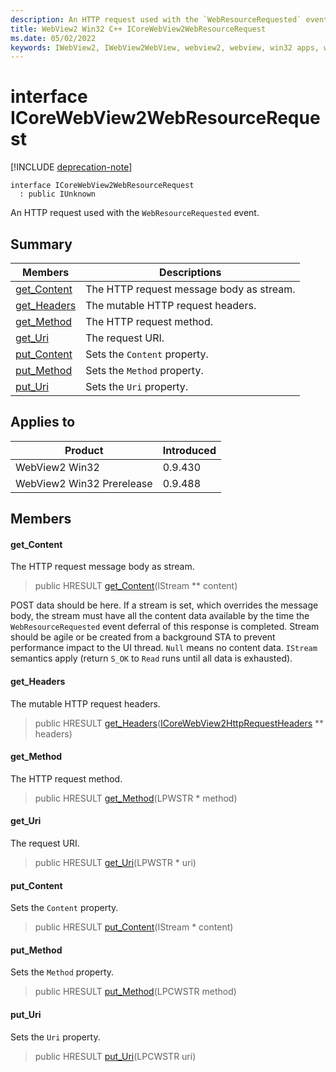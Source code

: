 ```yaml
---
description: An HTTP request used with the `WebResourceRequested` event.
title: WebView2 Win32 C++ ICoreWebView2WebResourceRequest
ms.date: 05/02/2022
keywords: IWebView2, IWebView2WebView, webview2, webview, win32 apps, win32, edge, ICoreWebView2, ICoreWebView2Controller, browser control, edge html, ICoreWebView2WebResourceRequest
---
```


# interface ICoreWebView2WebResourceRequest

[!INCLUDE [deprecation-note](../includes/deprecation-note.md)]

```
interface ICoreWebView2WebResourceRequest
  : public IUnknown
```

An HTTP request used with the `WebResourceRequested` event.

## Summary

 Members                        | Descriptions
--------------------------------|---------------------------------------------
[get_Content](#get_content) | The HTTP request message body as stream.
[get_Headers](#get_headers) | The mutable HTTP request headers.
[get_Method](#get_method) | The HTTP request method.
[get_Uri](#get_uri) | The request URI.
[put_Content](#put_content) | Sets the `Content` property.
[put_Method](#put_method) | Sets the `Method` property.
[put_Uri](#put_uri) | Sets the `Uri` property.

## Applies to

Product                         | Introduced
--------------------------------|---------------------------------------------
WebView2 Win32            |    0.9.430
WebView2 Win32 Prerelease |    0.9.488

## Members

#### get_Content

The HTTP request message body as stream.

> public HRESULT [get_Content](#get_content)(IStream ** content)

POST data should be here. If a stream is set, which overrides the message body, the stream must have all the content data available by the time the `WebResourceRequested` event deferral of this response is completed. Stream should be agile or be created from a background STA to prevent performance impact to the UI thread. `Null` means no content data. `IStream` semantics apply (return `S_OK` to `Read` runs until all data is exhausted).

#### get_Headers

The mutable HTTP request headers.

> public HRESULT [get_Headers](#get_headers)([ICoreWebView2HttpRequestHeaders](icorewebview2httprequestheaders.md) ** headers)

#### get_Method

The HTTP request method.

> public HRESULT [get_Method](#get_method)(LPWSTR * method)

#### get_Uri

The request URI.

> public HRESULT [get_Uri](#get_uri)(LPWSTR * uri)

#### put_Content

Sets the `Content` property.

> public HRESULT [put_Content](#put_content)(IStream * content)

#### put_Method

Sets the `Method` property.

> public HRESULT [put_Method](#put_method)(LPCWSTR method)

#### put_Uri

Sets the `Uri` property.

> public HRESULT [put_Uri](#put_uri)(LPCWSTR uri)

